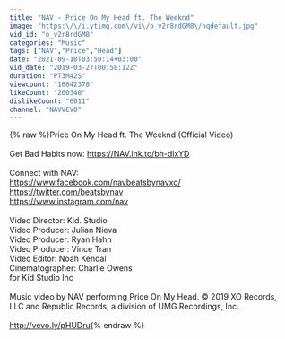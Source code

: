 ```yaml
---
title: "NAV - Price On My Head ft. The Weeknd"
image: "https:\/\/i.ytimg.com\/vi\/o_v2r8rdGM8\/hqdefault.jpg"
vid_id: "o_v2r8rdGM8"
categories: "Music"
tags: ["NAV","Price","Head"]
date: "2021-09-10T03:50:14+03:00"
vid_date: "2019-03-27T00:58:12Z"
duration: "PT3M42S"
viewcount: "16042378"
likeCount: "260340"
dislikeCount: "6011"
channel: "NAVVEVO"
---
```

{% raw %}Price On My Head ft. The Weeknd (Official Video)<br /><br />Get Bad Habits now: <a rel="nofollow" target="blank" href="https://NAV.lnk.to/bh-dlxYD">https://NAV.lnk.to/bh-dlxYD</a><br /><br />Connect with NAV:<br /><a rel="nofollow" target="blank" href="https://www.facebook.com/navbeatsbynavxo/">https://www.facebook.com/navbeatsbynavxo/</a><br /><a rel="nofollow" target="blank" href="https://twitter.com/beatsbynav">https://twitter.com/beatsbynav</a><br /><a rel="nofollow" target="blank" href="https://www.instagram.com/nav">https://www.instagram.com/nav</a><br /><br />Video Director: Kid. Studio<br />Video Producer: Julian Nieva<br />Video Producer: Ryan Hahn<br />Video Producer: Vince Tran<br />Video Editor: Noah Kendal<br />Cinematographer: Charlie Owens<br />for Kid Studio Inc<br /><br />Music video by NAV performing Price On My Head. © 2019 XO Records, LLC and Republic Records, a division of UMG Recordings, Inc.<br /><br /><a rel="nofollow" target="blank" href="http://vevo.ly/pHUDru">http://vevo.ly/pHUDru</a>{% endraw %}
